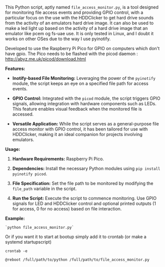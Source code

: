 This Python script, aptly named `file_access_monitor.py`, is a tool designed for monitoring file access events and providing GPIO control, with a particular focus on the use with the HDDClicker to get hard drive sounds from the activity of an emulators hard drive image. It can also be used to make a led light up based on the activity of a hard drive image that an emulator like pcem og fs-uae use. It is only tested in Linux, and I doubt it works on other OSes due to the way I use pyinotify. 

Developed to use the Raspberry Pi Pico for GPIO on computers which don't have gpio. The Pico needs to be flashed with the picod daemon : http://abyz.me.uk/picod/download.html

**Features:**

-   **Inotify-based File Monitoring:** Leveraging the power of the `pyinotify` module, the script keeps an eye on a specified file path for access events.
    
-   **GPIO Control:** Integrated with the `picod` module, the script triggers GPIO signals, allowing integration with hardware components such as LEDs. This feature enables visual feedback when the monitored file is accessed.
    
-   **Versatile Application:** While the script serves as a general-purpose file access monitor with GPIO control, it has been tailored for use with HDDClicker, making it an ideal companion for projects involving emulators.
    

**Usage:**

1.  **Hardware Requirements:** Raspberry Pi Pico.
    
2.  **Dependencies:** Install the necessary Python modules using `pip install pyinotify picod`.
    
3.  **File Specification:** Set the file path to be monitored by modifying the `file_path` variable in the script.
    
4.  **Run the Script:** Execute the script to commence monitoring. Use GPIO signals for LED and HDDClicker control and optional printed outputs (1 for access, 0 for no access) based on file interaction.
    

**Example:**

    `python file_access_monitor.py` 

Or if you want it to start at bootup simply add it to crontab (or make a systemd startupscript)

    crontab -e

    @reboot /full/path/to/python /full/path/to/file_access_monitor.py


